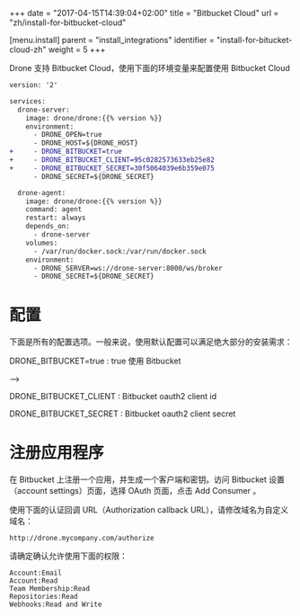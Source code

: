 +++
date = "2017-04-15T14:39:04+02:00"
title = "Bitbucket Cloud"
url = "zh/install-for-bitbucket-cloud"

[menu.install]
  parent = "install_integrations"
  identifier = "install-for-bitucket-cloud-zh"
  weight = 5
+++


<!--Drone comes with built-in support for Bitbucket Cloud. To enable Bitbucket Cloud you should configure the Drone container using the following environment variables:-->

Drone 支持 Bitbucket Cloud，使用下面的环境变量来配置使用 Bitbucket Cloud

```diff
version: '2'

services:
  drone-server:
    image: drone/drone:{{% version %}}
    environment:
      - DRONE_OPEN=true
      - DRONE_HOST=${DRONE_HOST}
+     - DRONE_BITBUCKET=true
+     - DRONE_BITBUCKET_CLIENT=95c0282573633eb25e82
+     - DRONE_BITBUCKET_SECRET=30f5064039e6b359e075
      - DRONE_SECRET=${DRONE_SECRET}

  drone-agent:
    image: drone/drone:{{% version %}}
    command: agent
    restart: always
    depends_on:
      - drone-server
    volumes:
      - /var/run/docker.sock:/var/run/docker.sock
    environment:
      - DRONE_SERVER=ws://drone-server:8000/ws/broker
      - DRONE_SECRET=${DRONE_SECRET}
```

<!--# Configuration-->

# 配置

<!--This is a full list of configuration options. Please note that many of these options use default configuration values that should work for the majority of installations.-->

下面是所有的配置选项。一般来说，使用默认配置可以满足绝大部分的安装需求：

DRONE_BITBUCKET=true
: true 使用 Bitbucket

<!--: Set to true to enable the Bitbucket driver.-->-->

DRONE_BITBUCKET_CLIENT
: Bitbucket oauth2 client id

DRONE_BITBUCKET_SECRET
: Bitbucket oauth2 client secret

<!--# Registration-->

# 注册应用程序

<!--You must register your application with Bitbucket in order to generate a client and secret. Navigate to your account settings and choose OAuth from the menu, and click Add Consumer.-->

在 Bitbucket 上注册一个应用，并生成一个客户端和密钥。访问 Bitbucket 设置（account settings）页面，选择 OAuth 页面，点击 Add Consumer 。

<!--Please use the Authorization callback URL:-->

使用下面的认证回调 URL（Authorization callback URL），请修改域名为自定义域名：

```nohighlight
http://drone.mycompany.com/authorize
```

<!--Please also be sure to check the following permissions:-->

请确定确认允许使用下面的权限：

```nohighlight
Account:Email
Account:Read
Team Membership:Read
Repositories:Read
Webhooks:Read and Write
```
